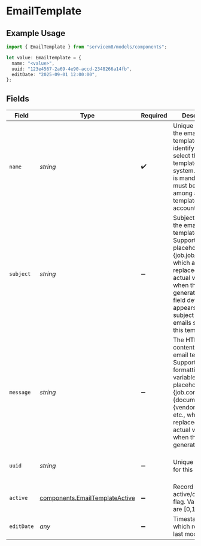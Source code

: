 # EmailTemplate

## Example Usage

```typescript
import { EmailTemplate } from "servicem8/models/components";

let value: EmailTemplate = {
  name: "<value>",
  uuid: "123e4567-2a69-4e90-accd-2348266a14fb",
  editDate: "2025-09-01 12:00:00",
};
```

## Fields

| Field                                                                                                                                                                                                                                                 | Type                                                                                                                                                                                                                                                  | Required                                                                                                                                                                                                                                              | Description                                                                                                                                                                                                                                           | Example                                                                                                                                                                                                                                               |
| ----------------------------------------------------------------------------------------------------------------------------------------------------------------------------------------------------------------------------------------------------- | ----------------------------------------------------------------------------------------------------------------------------------------------------------------------------------------------------------------------------------------------------- | ----------------------------------------------------------------------------------------------------------------------------------------------------------------------------------------------------------------------------------------------------- | ----------------------------------------------------------------------------------------------------------------------------------------------------------------------------------------------------------------------------------------------------- | ----------------------------------------------------------------------------------------------------------------------------------------------------------------------------------------------------------------------------------------------------- |
| `name`                                                                                                                                                                                                                                                | *string*                                                                                                                                                                                                                                              | :heavy_check_mark:                                                                                                                                                                                                                                    | Unique name of the email template. Used to identify and select the template in the system. This field is mandatory and must be unique among all email templates in the account.                                                                       |                                                                                                                                                                                                                                                       |
| `subject`                                                                                                                                                                                                                                             | *string*                                                                                                                                                                                                                                              | :heavy_minus_sign:                                                                                                                                                                                                                                    | Subject line for the email template. Supports variable placeholders like {job.job_address} which are replaced with actual values when the email is generated. This field defines what appears in the subject line of emails sent using this template. |                                                                                                                                                                                                                                                       |
| `message`                                                                                                                                                                                                                                             | *string*                                                                                                                                                                                                                                              | :heavy_minus_sign:                                                                                                                                                                                                                                    | The HTML body content of the email template. Supports rich text formatting and variable placeholders like {job.contact_first}, {document}, {vendor.name}, etc., which are replaced with actual values when the email is generated.                    |                                                                                                                                                                                                                                                       |
| `uuid`                                                                                                                                                                                                                                                | *string*                                                                                                                                                                                                                                              | :heavy_minus_sign:                                                                                                                                                                                                                                    | Unique identifier for this record                                                                                                                                                                                                                     | 123e4567-2a69-4e90-accd-2348266a14fb                                                                                                                                                                                                                  |
| `active`                                                                                                                                                                                                                                              | [components.EmailTemplateActive](../../models/components/emailtemplateactive.md)                                                                                                                                                                      | :heavy_minus_sign:                                                                                                                                                                                                                                    | Record active/deleted flag.  Valid values are [0,1]                                                                                                                                                                                                   |                                                                                                                                                                                                                                                       |
| `editDate`                                                                                                                                                                                                                                            | *any*                                                                                                                                                                                                                                                 | :heavy_minus_sign:                                                                                                                                                                                                                                    | Timestamp at which record was last modified                                                                                                                                                                                                           | 2025-09-01 12:00:00                                                                                                                                                                                                                                   |